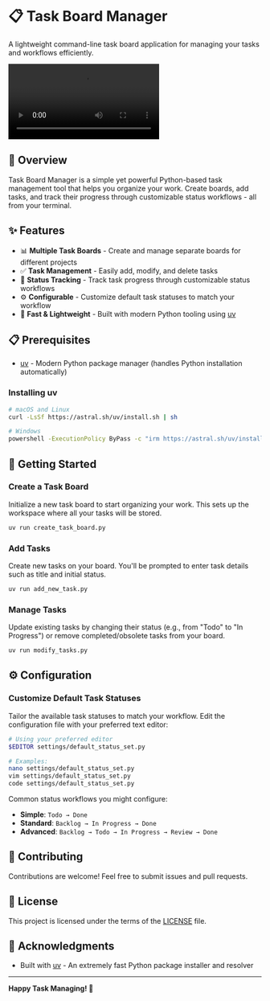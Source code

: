 # 📋 Task Board Manager

A lightweight command-line task board application for managing your tasks and workflows efficiently.

![Demo](/utils/media/demo.mp4)

## 🌟 Overview

Task Board Manager is a simple yet powerful Python-based task management tool that helps you organize your work. Create boards, add tasks, and track their progress through customizable status workflows - all from your terminal.

## ✨ Features

- 📊 **Multiple Task Boards** - Create and manage separate boards for different projects
- ✅ **Task Management** - Easily add, modify, and delete tasks
- 🔄 **Status Tracking** - Track task progress through customizable status workflows
- ⚙️ **Configurable** - Customize default task statuses to match your workflow
- 🚀 **Fast & Lightweight** - Built with modern Python tooling using [uv](https://docs.astral.sh/uv/)

## 📋 Prerequisites

- [uv](https://docs.astral.sh/uv/) - Modern Python package manager (handles Python installation automatically)

### Installing uv

```sh
# macOS and Linux
curl -LsSf https://astral.sh/uv/install.sh | sh

# Windows
powershell -ExecutionPolicy ByPass -c "irm https://astral.sh/uv/install.ps1 | iex"
```

## 🚀 Getting Started

### Create a Task Board

Initialize a new task board to start organizing your work. This sets up the workspace where all your tasks will be stored.

```sh
uv run create_task_board.py
```

### Add Tasks

Create new tasks on your board. You'll be prompted to enter task details such as title and initial status.

```sh
uv run add_new_task.py
```

### Manage Tasks

Update existing tasks by changing their status (e.g., from "Todo" to "In Progress") or remove completed/obsolete tasks from your board.

```sh
uv run modify_tasks.py
```

## ⚙️ Configuration

### Customize Default Task Statuses

Tailor the available task statuses to match your workflow. Edit the configuration file with your preferred text editor:

```sh
# Using your preferred editor
$EDITOR settings/default_status_set.py

# Examples:
nano settings/default_status_set.py
vim settings/default_status_set.py
code settings/default_status_set.py
```

Common status workflows you might configure:
- **Simple**: `Todo → Done`
- **Standard**: `Backlog → In Progress → Done`
- **Advanced**: `Backlog → Todo → In Progress → Review → Done`

## 🤝 Contributing

Contributions are welcome! Feel free to submit issues and pull requests.

## 📄 License

This project is licensed under the terms of the [LICENSE](/LICENSE) file.

## 🙏 Acknowledgments

- Built with [uv](https://docs.astral.sh/uv/) - An extremely fast Python package installer and resolver

---

**Happy Task Managing! 🎯**
